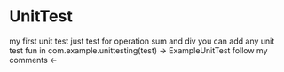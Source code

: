 # UnitTest
my first unit test just test for operation sum and div 
you can add any unit test fun in com.example.unittesting(test) -> ExampleUnitTest 
follow my comments <- 
